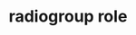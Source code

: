 ---
{
  "title": "radiogroup role",
  "description": "A group of radio buttons.",
  "category": "aria",
  "keywords": [
    "radiogroup role"
  ],
  "last_test_date": "2019-01-06",
  "test_results_url": "https://a11ysupport.io/tech/aria/radiogroup_role",
  "test_url": "https://a11ysupport.io/tech/aria/radiogroup_role",
  "notes_by_num": {
    "1": "aria-required attribute on role=radiogroup: Reading mode passed because \"Contains 2 items\" implies a grouping"
  },
  "stats": {
    "jaws": {
      "chrome": {
        "75": "a"
      },
      "ie": {
        "11": "a"
      },
      "firefox": {
        "67": "a"
      }
    },
    "narrator": {
      "edge": {
        "44.17763": "y #1"
      }
    },
    "nvda": {
      "chrome": {
        "75": "a"
      },
      "firefox": {
        "67": "a"
      }
    },
    "orca": {
      "firefox": {
        "69": "a"
      }
    },
    "talkback": {
      "and_chr": {
        "76": "n"
      }
    },
    "vo_ios": {
      "ios_saf": {
        "12.3.1": "n"
      }
    },
    "vo_macos": {
      "safari": {
        "12.1.1": "y"
      }
    }
  },
  "links": {
    "ARIA spec for radiogroup": "https://www.w3.org/TR/wai-aria-1.1/#radiogroup"
  }
}
---